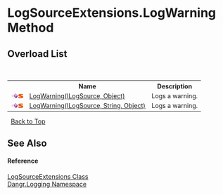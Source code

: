 # LogSourceExtensions.LogWarning Method 
 


## Overload List
&nbsp;<table><tr><th></th><th>Name</th><th>Description</th></tr><tr><td>![Public method](media/pubmethod.gif "Public method")![Static member](media/static.gif "Static member")</td><td><a href="M_Dangr_Logging_LogSourceExtensions_LogWarning">LogWarning(ILogSource, Object)</a></td><td>
Logs a warning.</td></tr><tr><td>![Public method](media/pubmethod.gif "Public method")![Static member](media/static.gif "Static member")</td><td><a href="M_Dangr_Logging_LogSourceExtensions_LogWarning_1">LogWarning(ILogSource, String, Object)</a></td><td>
Logs a warning.</td></tr></table>&nbsp;
<a href="#logsourceextensions.logwarning-method">Back to Top</a>

## See Also


#### Reference
<a href="T_Dangr_Logging_LogSourceExtensions">LogSourceExtensions Class</a><br /><a href="N_Dangr_Logging">Dangr.Logging Namespace</a><br />